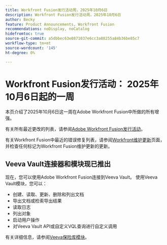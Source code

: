 ```yaml
---
title: Workfront Fusion发行活动周，2025年10月6日
description: Workfront Fusion发行活动周，2025年10月6日
author: Becky
feature: Product Announcements, Workfront Fusion
recommendations: noDisplay, noCatalog
hidefromtoc: true
source-git-commit: a5dbbec63e0871037e6cc3a88255a84b36be85c7
workflow-type: tm+mt
source-wordcount: '145'
ht-degree: 0%

---
```


# Workfront Fusion发行活动： 2025年10月6日起的一周

本页介绍了2025年10月6日这一周在Adobe Workfront Fusion中所做的所有增强。

有关所有最近更改的列表，请参阅[Adobe Workfront Fusion发行活动](/help/workfront-fusion/fusion-product-releases/fusion-release-activity.md)。

有关Workfront Fusion中最近的错误修复列表，请参阅[Workfront维护更新](https://experienceleague.adobe.com/en/docs/workfront-known-issues/releases/current-updates)页面，并检查任何标记为Workfront Fusion维护更新的更新。


## Veeva Vault连接器和模块现已推出

现在，您可以使用Adobe Workfront Fusion连接到Veeva Vault。 使用Veeva Vault模块，您可以：

* 创建、读取、更新、删除和列出文档
* 导出文档或检索导出结果
* 读取日志
* 列出对象
* 启动用户操作
* 对Veeva Vault API或自定义VQL查询进行自定义调用

有关详细信息，请参阅[Veeva保险库模块](/help/workfront-fusion/references/apps-and-modules/third-party-connectors/veeva-vault-modules.md)。
